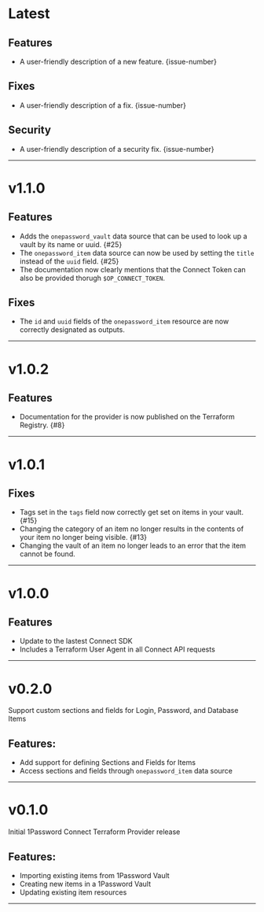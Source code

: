 [//]: # (START/LATEST)
# Latest

## Features
  * A user-friendly description of a new feature. {issue-number}

## Fixes
 * A user-friendly description of a fix. {issue-number}

## Security
 * A user-friendly description of a security fix. {issue-number}

---

[//]: # (START/v1.1.0)
# v1.1.0

## Features
 * Adds the `onepassword_vault` data source that can be used to look up a vault by its name or uuid. {#25}
 * The `onepassword_item` data source can now be used by setting the `title` instead of the `uuid` field. {#25}
 * The documentation now clearly mentions that the Connect Token can also be provided thorugh `$OP_CONNECT_TOKEN`.

## Fixes
 * The `id` and `uuid` fields of the `onepassword_item` resource are now correctly designated as outputs.

---

[//]: # (START/v1.0.2)
# v1.0.2

## Features
 * Documentation for the provider is now published on the Terraform Registry. {#8}

---

[//]: # "START/v1.0.1"

# v1.0.1

## Fixes

- Tags set in the `tags` field now correctly get set on items in your vault. {#15}
- Changing the category of an item no longer results in the contents of your item no longer being visible. {#13}
- Changing the vault of an item no longer leads to an error that the item cannot be found.

---

[//]: # "START/v1.0.0"

# v1.0.0

## Features

- Update to the lastest Connect SDK
- Includes a Terraform User Agent in all Connect API requests

---

[//]: # "START/v0.2.0"

# v0.2.0

Support custom sections and fields for Login, Password, and Database Items

## Features:

- Add support for defining Sections and Fields for Items
- Access sections and fields through `onepassword_item` data source

---

[//]: # "START/v0.1.0"

# v0.1.0

Initial 1Password Connect Terraform Provider release

## Features:

- Importing existing items from 1Password Vault
- Creating new items in a 1Password Vault
- Updating existing item resources

---
